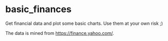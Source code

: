 # basic_finances
Get financial data and plot some basic charts. Use them at your own risk ;)

The data is mined from https://finance.yahoo.com/.
